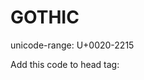 # GOTHIC 
unicode-range: U+0020-2215

Add this code to head tag:

<!DOCTYPE html>
<html>
    <br>  
    <head>
        <style>

            @import url('https://raw.githubusercontent.com/gaa23/gaa23/main/scl/fonts/centuryGothicFont/GOTHIC/Century%20Gothic.css');


            body {
                font-family: 'Century Gothic';
                        font-weight: 400;
                        font-style: normal;
            }

        </style>
    </head>
